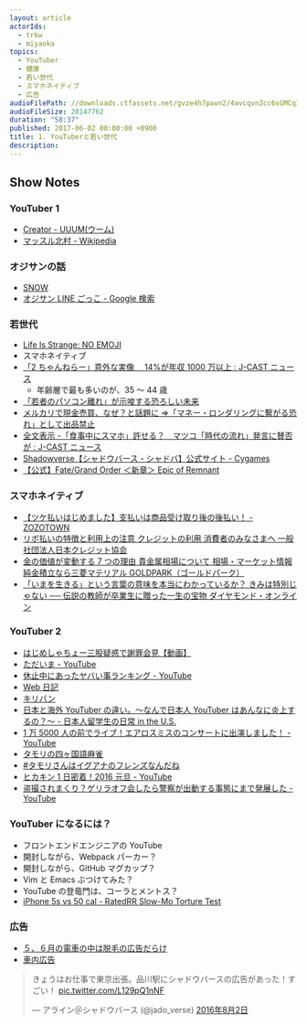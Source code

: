 ```yaml
---
layout: article
actorIds:
  - trkw
  - miyaoka
topics:
  - YouTuber
  - 健康
  - 若い世代
  - スマホネイティブ
  - 広告
audioFilePath: //downloads.ctfassets.net/gvze4h7pavn2/4avcqvnZcc6sGMCqIu0IEg/01c2da08c3661a9a39ed80975fd8bff8/1.mp3
audioFileSize: 28147762
duration: "58:37"
published: 2017-06-02 00:00:00 +0900
title: 1. YouTuberと若い世代
description:
---
```


## Show Notes

### YouTuber 1

* [Creator - UUUM(ウーム)](https://www.uuum.jp/creator)
* [マッスル北村 - Wikipedia](https://ja.wikipedia.org/wiki/%E3%83%9E%E3%83%83%E3%82%B9%E3%83%AB%E5%8C%97%E6%9D%91)

### オジサンの話

* [SNOW](https://itunes.apple.com/jp/app/%E3%82%B9%E3%83%8E%E3%83%BC-snow-%E8%87%AA%E6%92%AE%E3%82%8A-%E9%A1%94%E8%AA%8D%E8%AD%98%E3%82%B9%E3%82%BF%E3%83%B3%E3%83%97-%E3%82%A6%E3%82%B1%E3%82%8B%E3%82%AB%E3%83%A1%E3%83%A9/id1022267439?mt=8)
* [オジサン LINE ごっこ - Google 検索](https://www.google.co.jp/search?q=%E3%82%AA%E3%82%B8%E3%82%B5%E3%83%B3LINE%E3%81%94%E3%81%A3%E3%81%93)

### 若世代

* [Life Is Strange: NO EMOJI](http://crazibastid.tumblr.com/post/160744062103)
* スマホネイティブ
* [「2 ちゃんねらー」意外な実像　 14%が年収 1000 万以上 : J-CAST ニュース](https://www.j-cast.com/2009/05/27042011.html)
  * 年齢層で最も多いのが、35 ～ 44 歳
* [「若者のパソコン離れ」が示唆する恐ろしい未来](http://diamond.jp/articles/-/98503)
* [メルカリで現金売買、なぜ？と話題に ⇒「マネー・ロンダリングに繋がる恐れ」として出品禁止](http://www.huffingtonpost.jp/2017/04/24/mercari-money_n_16202378.html)
* [全文表示 -「食事中にスマホ」許せる？　マツコ「時代の流れ」発言に賛否が : J-CAST ニュース](https://www.j-cast.com/2016/11/04282658.html?p=all)
* [Shadowverse【シャドウバース - シャドバ】公式サイト - Cygames](https://shadowverse.jp/)
* [【公式】Fate/Grand Order ＜新章＞ Epic of Remnant](https://www.fate-go.jp/eor/)

### スマホネイティブ

* [【ツケ払いはじめました】支払いは商品受け取り後の後払い！ - ZOZOTOWN](http://zozo.jp/later-payment/)
* [リボ払いの特徴と利用上の注意 クレジットの利用 消費者のみなさまへ 一般社団法人日本クレジット協会](http://www.j-credit.or.jp/customer/basis/revolving.html)
* [金の価値が変動する 7 つの理由 貴金属相場について 相場・マーケット情報 純金積立なら三菱マテリアル GOLDPARK（ゴールドパーク）](http://gold.mmc.co.jp/market/point/gold.html)
* [「いまを生きる」という言葉の意味を本当にわかっているか？ きみは特別じゃない ── 伝説の教師が卒業生に贈った一生の宝物 ダイヤモンド・オンライン](http://diamond.jp/articles/-/86544)

### YouTuber 2

* [はじめしゃちょー三股疑惑で謝罪会見【動画】](https://geinou-news.jp/articles/%E3%81%AF%E3%81%98%E3%82%81%E3%81%97%E3%82%83%E3%81%A1%E3%82%87%E3%83%BC-%E4%B8%89%E8%82%A1%E7%96%91%E6%83%91-%E8%AC%9D%E7%BD%AA)
* [ただいま - YouTube](https://www.youtube.com/watch?v=X8EnFEOq_kI)
* [休止中にあったヤバい事ランキング - YouTube](https://www.youtube.com/watch?v=QRAvWEAOMfU)
* [Web 日記](https://ja.wikipedia.org/wiki/Web%E6%97%A5%E8%A8%98)
* [キリバン](https://ja.wikipedia.org/wiki/%E3%82%AD%E3%83%AA%E3%83%90%E3%83%B3)
* [日本と海外 YouTuber の違い。～なんで日本人 YouTuber はあんなに炎上するの？～ - 日本人留学生の日常 in the U.S.](http://pictme21.hatenablog.com/entry/2017/04/03/%E6%97%A5%E6%9C%AC%E3%81%A8%E6%B5%B7%E5%A4%96YouTuber%E3%81%AE%E9%81%95%E3%81%84%E3%80%82%EF%BD%9E%E3%81%AA%E3%82%93%E3%81%A7%E6%97%A5%E6%9C%AC%E4%BA%BAYouTuber%E3%81%AF%E3%81%82%E3%82%93%E3%81%AA)
* [1 万 5000 人の前でライブ！エアロスミスのコンサートに出演しました！ - YouTube](https://www.youtube.com/watch?v=l58txWr2En4)
* [タモリの四ヶ国語麻雀](https://www.youtube.com/watch?v=yrq3S6ULZL8)
* [#タモリさんはイグアナのフレンズなんだね](https://twitter.com/search?q=%23%E3%82%BF%E3%83%A2%E3%83%AA%E3%81%95%E3%82%93%E3%81%AF%E3%82%A4%E3%82%B0%E3%82%A2%E3%83%8A%E3%81%AE%E3%83%95%E3%83%AC%E3%83%B3%E3%82%BA%E3%81%AA%E3%82%93%E3%81%A0%E3%81%AD)
* [ヒカキン 1 日密着！2016 元旦 - YouTube](https://www.youtube.com/watch?v=DtKyz1GnhFo)
* [盗撮されまくり？ゲリラオフ会したら警察が出動する事態にまで発展した - YouTube](https://www.youtube.com/watch?v=iOans0KvgbU)

### YouTuber になるには？

* フロントエンドエンジニアの YouTube
* 開封しながら、Webpack パーカー？
* 開封しながら、GitHub マグカップ？
* Vim と Emacs ぶつけてみた？
* YouTube の登竜門は、コーラとメントス？
* [iPhone 5s vs 50 cal - RatedRR Slow-Mo Torture Test](https://www.youtube.com/watch?v=c_gEiU_FDxQ)

### 広告

* [５、６月の電車の中は脱毛の広告だらけ](http://xn--n8jln6195bvs5ae11a.net/datumo/%E9%9B%BB%E8%BB%8A%E5%BA%83%E5%91%8A%E8%84%B1%E6%AF%9B.html)
* [車内広告](https://ja.wikipedia.org/wiki/%E8%BB%8A%E5%86%85%E5%BA%83%E5%91%8A)

<blockquote class="twitter-tweet" data-lang="ja"><p lang="ja" dir="ltr">きょうはお仕事で東京出張。品川駅にシャドウバースの広告があった！すごい！ <a href="https://t.co/L129pQ1nNF">pic.twitter.com/L129pQ1nNF</a></p>&mdash; アライン＠シャドウバース (@jado_verse) <a href="https://twitter.com/jado_verse/status/760306511755083777">2016年8月2日</a></blockquote>

